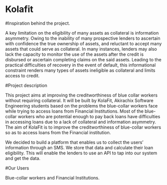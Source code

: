 # Kolafit


#Inspiration behind the project.

A key limitation on the eligibility of many assets as collateral is information asymmetry. 
Owing to the inability of many prospective lenders to ascertain with confidence the true ownership of assets, and reluctant to accept many assets that could serve as collateral. 
In many instances, lenders may also lack the capacity to monitor the use of the assets after the credit is disbursed or ascertain completing claims on the said assets.
Leading to the practical difficulties of recovery in the event of default, this informational constraint renders many types of assets ineligible as collateral and limits access to credit.

#Project description

This project aims at improving the creditworthiness of blue collar workers without requiring collateral.
It will be built by KolaFit, Akirachix Software Engineering students based on the problems the blue-collar workers face while trying to access loans from Financial Institutions. 
Most of the blue-collar workers who are potential enough to pay back loans have difficulties in accessing loans due to a lack of collateral and information asymmetry. 
The aim of KolaFit is to improve the creditworthiness of blue-collar workers so as to access loans from the Financial institution.

We decided to build a platform that enables us to collect the users’ information through an SMS. We store that data and calculate their loan eligibility. 
This will enable the lenders to use an API to tap into our system and get the data.

#Our Users

Blue-collar workers and Financial Institutions.

